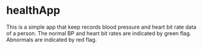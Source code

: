 # healthApp
This is a simple app that keep records blood pressure and heart bit rate data of a person. The normal BP and heart bit rates are indicated by green flag. Abnormals are indicated by red flag.
